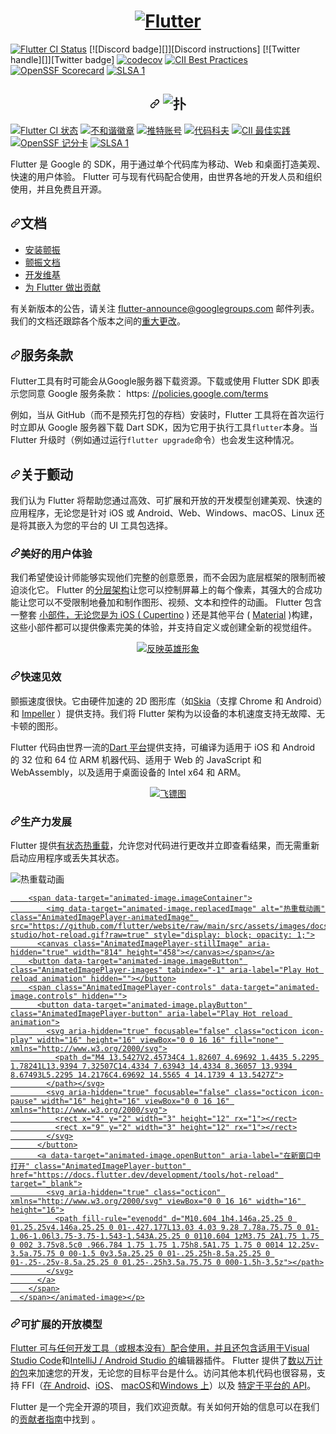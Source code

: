 <a href="https://flutter.dev/">
  <h1 align="center">
    <picture>
      <source media="(prefers-color-scheme: dark)" srcset="https://storage.googleapis.com/cms-storage-bucket/6e19fee6b47b36ca613f.png">
      <img alt="Flutter" src="https://storage.googleapis.com/cms-storage-bucket/c823e53b3a1a7b0d36a9.png">
    </picture>
  </h1>
</a>

[![Flutter CI Status](https://flutter-dashboard.appspot.com/api/public/build-status-badge?repo=flutter)](https://flutter-dashboard.appspot.com/#/build?repo=flutter)
[![Discord badge][]][Discord instructions]
[![Twitter handle][]][Twitter badge]
[![codecov](https://codecov.io/gh/flutter/flutter/branch/master/graph/badge.svg?token=11yDrJU2M2)](https://codecov.io/gh/flutter/flutter)
[![CII Best Practices](https://bestpractices.coreinfrastructure.org/projects/5631/badge)](https://bestpractices.coreinfrastructure.org/projects/5631)
[![OpenSSF Scorecard](https://api.securityscorecards.dev/projects/github.com/flutter/flutter/badge)](https://deps.dev/project/github/flutter%2Fflutter)
[![SLSA 1](https://slsa.dev/images/gh-badge-level1.svg)](https://slsa.dev)

<div class="Box-sc-g0xbh4-0 bJMeLZ js-snippet-clipboard-copy-unpositioned" data-hpc="true"><article class="markdown-body entry-content container-lg" itemprop="text"><a href="https://flutter.dev/" rel="nofollow">
  </a><h1 align="center" tabindex="-1" dir="auto"><a></a><a id="user-content-----------------------" class="anchor" aria-hidden="true" tabindex="-1" href="#----------------------"><svg class="octicon octicon-link" viewBox="0 0 16 16" version="1.1" width="16" height="16" aria-hidden="true"><path d="m7.775 3.275 1.25-1.25a3.5 3.5 0 1 1 4.95 4.95l-2.5 2.5a3.5 3.5 0 0 1-4.95 0 .751.751 0 0 1 .018-1.042.751.751 0 0 1 1.042-.018 1.998 1.998 0 0 0 2.83 0l2.5-2.5a2.002 2.002 0 0 0-2.83-2.83l-1.25 1.25a.751.751 0 0 1-1.042-.018.751.751 0 0 1-.018-1.042Zm-4.69 9.64a1.998 1.998 0 0 0 2.83 0l1.25-1.25a.751.751 0 0 1 1.042.018.751.751 0 0 1 .018 1.042l-1.25 1.25a3.5 3.5 0 1 1-4.95-4.95l2.5-2.5a3.5 3.5 0 0 1 4.95 0 .751.751 0 0 1-.018 1.042.751.751 0 0 1-1.042.018 1.998 1.998 0 0 0-2.83 0l-2.5 2.5a1.998 1.998 0 0 0 0 2.83Z"></path></svg></a>
    <themed-picture data-catalyst-inline="true" data-catalyst=""><picture>
      <source media="(prefers-color-scheme: dark)" srcset="https://camo.githubusercontent.com/8ca355b5c8a6df04ea30294e513b38128c214075013df41d95609ccd1a745c91/68747470733a2f2f73746f726167652e676f6f676c65617069732e636f6d2f636d732d73746f726167652d6275636b65742f36653139666565366234376233366361363133662e706e67" data-canonical-src="https://storage.googleapis.com/cms-storage-bucket/6e19fee6b47b36ca613f.png">
      <img alt="扑" src="https://camo.githubusercontent.com/28924a8cf399c489a5debfdd9e1f50fd4f936faf7defd401a4dcf8c3f5f19008/68747470733a2f2f73746f726167652e676f6f676c65617069732e636f6d2f636d732d73746f726167652d6275636b65742f63383233653533623361316137623064333661392e706e67" data-canonical-src="https://storage.googleapis.com/cms-storage-bucket/c823e53b3a1a7b0d36a9.png" style="visibility:visible;max-width:100%;">
    </picture></themed-picture>
  </h1>

<p dir="auto"><a href="https://flutter-dashboard.appspot.com/#/build?repo=flutter" rel="nofollow"><img src="https://camo.githubusercontent.com/1624f895e3d2fb86cfafd3fea6333c51339dd84e13c4c8e002ffbad01f96dcdc/68747470733a2f2f666c75747465722d64617368626f6172642e61707073706f742e636f6d2f6170692f7075626c69632f6275696c642d7374617475732d62616467653f7265706f3d666c7574746572" alt="Flutter CI 状态" data-canonical-src="https://flutter-dashboard.appspot.com/api/public/build-status-badge?repo=flutter" style="max-width: 100%;"></a>
<a href="https://github.com/flutter/flutter/wiki/Chat"><img src="https://camo.githubusercontent.com/c202b2aa7ebe1d5f5f645277515075100cad68b6bd95437b62fe56e7d331ceac/68747470733a2f2f696d672e736869656c64732e696f2f646973636f72642f3630383031343630333331373933363134383f6c6f676f3d646973636f7264" alt="不和谐徽章" data-canonical-src="https://img.shields.io/discord/608014603317936148?logo=discord" style="max-width: 100%;"></a>
<a href="https://twitter.com/intent/follow?screen_name=flutterdev" rel="nofollow"><img src="https://camo.githubusercontent.com/a59352c98d0e520f92636349f74bfb449dfdaf7006bdf17a3a3c9532f78e6360/68747470733a2f2f696d672e736869656c64732e696f2f747769747465722f666f6c6c6f772f666c75747465726465762e7376673f7374796c653d736f6369616c266c6162656c3d466f6c6c6f77" alt="推特账号" data-canonical-src="https://img.shields.io/twitter/follow/flutterdev.svg?style=social&amp;label=Follow" style="max-width: 100%;"></a>
<a href="https://codecov.io/gh/flutter/flutter" rel="nofollow"><img src="https://camo.githubusercontent.com/c55d9dd7b5e9e6414a020f81a1bc73853d92f279b7b06f36a59a0822a5ea3b54/68747470733a2f2f636f6465636f762e696f2f67682f666c75747465722f666c75747465722f6272616e63682f6d61737465722f67726170682f62616467652e7376673f746f6b656e3d31317944724a55324d32" alt="代码科夫" data-canonical-src="https://codecov.io/gh/flutter/flutter/branch/master/graph/badge.svg?token=11yDrJU2M2" style="max-width: 100%;"></a>
<a href="https://bestpractices.coreinfrastructure.org/projects/5631" rel="nofollow"><img src="https://camo.githubusercontent.com/fe860127005991bd6f2c8376863959127a39098ce458f5d09afc51b72f64a18d/68747470733a2f2f626573747072616374696365732e636f7265696e6672617374727563747572652e6f72672f70726f6a656374732f353633312f6261646765" alt="CII 最佳实践" data-canonical-src="https://bestpractices.coreinfrastructure.org/projects/5631/badge" style="max-width: 100%;"></a>
<a href="https://deps.dev/project/github/flutter%2Fflutter" rel="nofollow"><img src="https://camo.githubusercontent.com/de18ae95b180483ec54fa6dc5e6ddbeefca36da5ef2badbd25235a2c1945bba5/68747470733a2f2f6170692e736563757269747973636f726563617264732e6465762f70726f6a656374732f6769746875622e636f6d2f666c75747465722f666c75747465722f6261646765" alt="OpenSSF 记分卡" data-canonical-src="https://api.securityscorecards.dev/projects/github.com/flutter/flutter/badge" style="max-width: 100%;"></a>
<a href="https://slsa.dev" rel="nofollow"><img src="https://camo.githubusercontent.com/ad5ef9258c7104c20a25b57eeba84818c308cc204c8bca17bbbb817475e9e3e8/68747470733a2f2f736c73612e6465762f696d616765732f67682d62616467652d6c6576656c312e737667" alt="SLSA 1" data-canonical-src="https://slsa.dev/images/gh-badge-level1.svg" style="max-width: 100%;"></a></p>
<p dir="auto"><font style="vertical-align: inherit;"><font style="vertical-align: inherit;">Flutter 是 Google 的 SDK，用于通过单个代码库为移动、Web 和桌面打造美观、快速的用户体验。 Flutter 可与现有代码配合使用，由世界各地的开发人员和组织使用，并且免费且开源。</font></font></p>
<h2 tabindex="-1" dir="auto"><a id="user-content-documentation" class="anchor" aria-hidden="true" tabindex="-1" href="#documentation"><svg class="octicon octicon-link" viewBox="0 0 16 16" version="1.1" width="16" height="16" aria-hidden="true"><path d="m7.775 3.275 1.25-1.25a3.5 3.5 0 1 1 4.95 4.95l-2.5 2.5a3.5 3.5 0 0 1-4.95 0 .751.751 0 0 1 .018-1.042.751.751 0 0 1 1.042-.018 1.998 1.998 0 0 0 2.83 0l2.5-2.5a2.002 2.002 0 0 0-2.83-2.83l-1.25 1.25a.751.751 0 0 1-1.042-.018.751.751 0 0 1-.018-1.042Zm-4.69 9.64a1.998 1.998 0 0 0 2.83 0l1.25-1.25a.751.751 0 0 1 1.042.018.751.751 0 0 1 .018 1.042l-1.25 1.25a3.5 3.5 0 1 1-4.95-4.95l2.5-2.5a3.5 3.5 0 0 1 4.95 0 .751.751 0 0 1-.018 1.042.751.751 0 0 1-1.042.018 1.998 1.998 0 0 0-2.83 0l-2.5 2.5a1.998 1.998 0 0 0 0 2.83Z"></path></svg></a><font style="vertical-align: inherit;"><font style="vertical-align: inherit;">文档</font></font></h2>
<ul dir="auto">
<li><a href="https://flutter.dev/get-started/" rel="nofollow"><font style="vertical-align: inherit;"><font style="vertical-align: inherit;">安装颤振</font></font></a></li>
<li><a href="https://docs.flutter.dev/" rel="nofollow"><font style="vertical-align: inherit;"><font style="vertical-align: inherit;">颤振文档</font></font></a></li>
<li><a href="https://github.com/flutter/flutter/wiki"><font style="vertical-align: inherit;"><font style="vertical-align: inherit;">开发维基</font></font></a></li>
<li><a href="https://github.com/flutter/flutter/blob/master/CONTRIBUTING.md"><font style="vertical-align: inherit;"><font style="vertical-align: inherit;">为 Flutter 做出贡献</font></font></a></li>
</ul>
<p dir="auto"><font style="vertical-align: inherit;"><font style="vertical-align: inherit;">有关新版本的公告，请关注
</font></font><a href="https://groups.google.com/forum/#!forum/flutter-announce" rel="nofollow"><font style="vertical-align: inherit;"><font style="vertical-align: inherit;">flutter-announce@googlegroups.com</font></font></a><font style="vertical-align: inherit;"><font style="vertical-align: inherit;">
邮件列表。我们的文档还跟踪各个版本之间的</font></font><a href="https://docs.flutter.dev/release/breaking-changes" rel="nofollow"><font style="vertical-align: inherit;"><font style="vertical-align: inherit;">重大更改</font></font></a><font style="vertical-align: inherit;"><font style="vertical-align: inherit;">。</font></font></p>
<h2 tabindex="-1" dir="auto"><a id="user-content-terms-of-service" class="anchor" aria-hidden="true" tabindex="-1" href="#terms-of-service"><svg class="octicon octicon-link" viewBox="0 0 16 16" version="1.1" width="16" height="16" aria-hidden="true"><path d="m7.775 3.275 1.25-1.25a3.5 3.5 0 1 1 4.95 4.95l-2.5 2.5a3.5 3.5 0 0 1-4.95 0 .751.751 0 0 1 .018-1.042.751.751 0 0 1 1.042-.018 1.998 1.998 0 0 0 2.83 0l2.5-2.5a2.002 2.002 0 0 0-2.83-2.83l-1.25 1.25a.751.751 0 0 1-1.042-.018.751.751 0 0 1-.018-1.042Zm-4.69 9.64a1.998 1.998 0 0 0 2.83 0l1.25-1.25a.751.751 0 0 1 1.042.018.751.751 0 0 1 .018 1.042l-1.25 1.25a3.5 3.5 0 1 1-4.95-4.95l2.5-2.5a3.5 3.5 0 0 1 4.95 0 .751.751 0 0 1-.018 1.042.751.751 0 0 1-1.042.018 1.998 1.998 0 0 0-2.83 0l-2.5 2.5a1.998 1.998 0 0 0 0 2.83Z"></path></svg></a><font style="vertical-align: inherit;"><font style="vertical-align: inherit;">服务条款</font></font></h2>
<p dir="auto"><font style="vertical-align: inherit;"><font style="vertical-align: inherit;">Flutter工具有时可能会从Google服务器下载资源。下载或使用 Flutter SDK 即表示您同意 Google 服务条款：
 https: </font></font><a href="https://policies.google.com/terms" rel="nofollow"><font style="vertical-align: inherit;"><font style="vertical-align: inherit;">//policies.google.com/terms</font></font></a></p>
<p dir="auto"><font style="vertical-align: inherit;"><font style="vertical-align: inherit;">例如，当从 GitHub（而不是预先打包的存档）安装时，Flutter 工具将在首次运行时立即从 Google 服务器下载 Dart SDK，因为它用于执行工具</font></font><code>flutter</code><font style="vertical-align: inherit;"><font style="vertical-align: inherit;">本身。当 Flutter 升级时（例如通过运行</font></font><code>flutter upgrade</code><font style="vertical-align: inherit;"><font style="vertical-align: inherit;">命令）也会发生这种情况。</font></font></p>
<h2 tabindex="-1" dir="auto"><a id="user-content-about-flutter" class="anchor" aria-hidden="true" tabindex="-1" href="#about-flutter"><svg class="octicon octicon-link" viewBox="0 0 16 16" version="1.1" width="16" height="16" aria-hidden="true"><path d="m7.775 3.275 1.25-1.25a3.5 3.5 0 1 1 4.95 4.95l-2.5 2.5a3.5 3.5 0 0 1-4.95 0 .751.751 0 0 1 .018-1.042.751.751 0 0 1 1.042-.018 1.998 1.998 0 0 0 2.83 0l2.5-2.5a2.002 2.002 0 0 0-2.83-2.83l-1.25 1.25a.751.751 0 0 1-1.042-.018.751.751 0 0 1-.018-1.042Zm-4.69 9.64a1.998 1.998 0 0 0 2.83 0l1.25-1.25a.751.751 0 0 1 1.042.018.751.751 0 0 1 .018 1.042l-1.25 1.25a3.5 3.5 0 1 1-4.95-4.95l2.5-2.5a3.5 3.5 0 0 1 4.95 0 .751.751 0 0 1-.018 1.042.751.751 0 0 1-1.042.018 1.998 1.998 0 0 0-2.83 0l-2.5 2.5a1.998 1.998 0 0 0 0 2.83Z"></path></svg></a><font style="vertical-align: inherit;"><font style="vertical-align: inherit;">关于颤动</font></font></h2>
<p dir="auto"><font style="vertical-align: inherit;"><font style="vertical-align: inherit;">我们认为 Flutter 将帮助您通过高效、可扩展和开放的开发模型创建美观、快速的应用程序，无论您是针对 iOS 或 Android、Web、Windows、macOS、Linux 还是将其嵌入为您的平台的 UI 工具包选择。</font></font></p>
<h3 tabindex="-1" dir="auto"><a id="user-content-beautiful-user-experiences" class="anchor" aria-hidden="true" tabindex="-1" href="#beautiful-user-experiences"><svg class="octicon octicon-link" viewBox="0 0 16 16" version="1.1" width="16" height="16" aria-hidden="true"><path d="m7.775 3.275 1.25-1.25a3.5 3.5 0 1 1 4.95 4.95l-2.5 2.5a3.5 3.5 0 0 1-4.95 0 .751.751 0 0 1 .018-1.042.751.751 0 0 1 1.042-.018 1.998 1.998 0 0 0 2.83 0l2.5-2.5a2.002 2.002 0 0 0-2.83-2.83l-1.25 1.25a.751.751 0 0 1-1.042-.018.751.751 0 0 1-.018-1.042Zm-4.69 9.64a1.998 1.998 0 0 0 2.83 0l1.25-1.25a.751.751 0 0 1 1.042.018.751.751 0 0 1 .018 1.042l-1.25 1.25a3.5 3.5 0 1 1-4.95-4.95l2.5-2.5a3.5 3.5 0 0 1 4.95 0 .751.751 0 0 1-.018 1.042.751.751 0 0 1-1.042.018 1.998 1.998 0 0 0-2.83 0l-2.5 2.5a1.998 1.998 0 0 0 0 2.83Z"></path></svg></a><font style="vertical-align: inherit;"><font style="vertical-align: inherit;">美好的用户体验</font></font></h3>
<p dir="auto"><font style="vertical-align: inherit;"><font style="vertical-align: inherit;">我们希望使设计师能够实现他们完整的创意愿景，而不会因为底层框架的限制而被迫淡化它。 Flutter 的</font></font><a href="https://docs.flutter.dev/resources/inside-flutter" rel="nofollow"><font style="vertical-align: inherit;"><font style="vertical-align: inherit;">分层架构</font></font></a><font style="vertical-align: inherit;"><font style="vertical-align: inherit;">让您可以控制屏幕上的每个像素，其强大的合成功能让您可以不受限制地叠加和制作图形、视频、文本和控件的动画。 Flutter 包含一整套
</font></font><a href="https://flutter.dev/widgets/" rel="nofollow"><font style="vertical-align: inherit;"><font style="vertical-align: inherit;">小部件，无论您是为 iOS ( </font></font></a><font style="vertical-align: inherit;"></font><a href="https://docs.flutter.dev/development/ui/widgets/cupertino" rel="nofollow"><font style="vertical-align: inherit;"><font style="vertical-align: inherit;">Cupertino</font></font></a><font style="vertical-align: inherit;"><font style="vertical-align: inherit;"> ) 还是其他平台 ( </font></font><a href="https://docs.flutter.dev/development/ui/widgets/material" rel="nofollow"><font style="vertical-align: inherit;"><font style="vertical-align: inherit;">Material</font></font></a><font style="vertical-align: inherit;"><font style="vertical-align: inherit;"> )构建，这些小部件都可以提供像素完美的体验</font><font style="vertical-align: inherit;">，并支持自定义或创建全新的视觉组件。</font></font></p>
<p align="center" dir="auto"><a target="_blank" rel="noopener noreferrer" href="https://github.com/flutter/website/blob/main/src/assets/images/docs/homepage/reflectly-hero-600px.png?raw=true"><img src="https://github.com/flutter/website/raw/main/src/assets/images/docs/homepage/reflectly-hero-600px.png?raw=true" alt="反映英雄形象" style="max-width: 100%;"></a></p>
<h3 tabindex="-1" dir="auto"><a id="user-content-fast-results" class="anchor" aria-hidden="true" tabindex="-1" href="#fast-results"><svg class="octicon octicon-link" viewBox="0 0 16 16" version="1.1" width="16" height="16" aria-hidden="true"><path d="m7.775 3.275 1.25-1.25a3.5 3.5 0 1 1 4.95 4.95l-2.5 2.5a3.5 3.5 0 0 1-4.95 0 .751.751 0 0 1 .018-1.042.751.751 0 0 1 1.042-.018 1.998 1.998 0 0 0 2.83 0l2.5-2.5a2.002 2.002 0 0 0-2.83-2.83l-1.25 1.25a.751.751 0 0 1-1.042-.018.751.751 0 0 1-.018-1.042Zm-4.69 9.64a1.998 1.998 0 0 0 2.83 0l1.25-1.25a.751.751 0 0 1 1.042.018.751.751 0 0 1 .018 1.042l-1.25 1.25a3.5 3.5 0 1 1-4.95-4.95l2.5-2.5a3.5 3.5 0 0 1 4.95 0 .751.751 0 0 1-.018 1.042.751.751 0 0 1-1.042.018 1.998 1.998 0 0 0-2.83 0l-2.5 2.5a1.998 1.998 0 0 0 0 2.83Z"></path></svg></a><font style="vertical-align: inherit;"><font style="vertical-align: inherit;">快速见效</font></font></h3>
<p dir="auto"><font style="vertical-align: inherit;"><font style="vertical-align: inherit;">颤振速度很快。它由硬件加速的 2D 图形库（如</font></font><a href="https://skia.org/" rel="nofollow"><font style="vertical-align: inherit;"><font style="vertical-align: inherit;">Skia</font></font></a><font style="vertical-align: inherit;"><font style="vertical-align: inherit;">（支撑 Chrome 和 Android）和
</font></font><a href="https://docs.flutter.dev/perf/impeller" rel="nofollow"><font style="vertical-align: inherit;"><font style="vertical-align: inherit;">Impeller</font></font></a><font style="vertical-align: inherit;"><font style="vertical-align: inherit;"> ）提供支持。我们将 Flutter 架构为以设备的本机速度支持无故障、无卡顿的图形。</font></font></p>
<p dir="auto"><font style="vertical-align: inherit;"><font style="vertical-align: inherit;">Flutter 代码由世界一流的</font></font><a href="https://dart.dev/" rel="nofollow"><font style="vertical-align: inherit;"><font style="vertical-align: inherit;">Dart 平台</font></font></a><font style="vertical-align: inherit;"><font style="vertical-align: inherit;">提供支持，可编译为适用于 iOS 和 Android 的 32 位和 64 位 ARM 机器代码、适用于 Web 的 JavaScript 和 WebAssembly，以及适用于桌面设备的 Intel x64 和 ARM。</font></font></p>
<p align="center" dir="auto"><a target="_blank" rel="noopener noreferrer" href="https://github.com/flutter/website/blob/main/src/assets/images/docs/homepage/dart-diagram-small.png?raw=true"><img src="https://github.com/flutter/website/raw/main/src/assets/images/docs/homepage/dart-diagram-small.png?raw=true" alt="飞镖图" style="max-width: 100%;"></a></p>
<h3 tabindex="-1" dir="auto"><a id="user-content-productive-development" class="anchor" aria-hidden="true" tabindex="-1" href="#productive-development"><svg class="octicon octicon-link" viewBox="0 0 16 16" version="1.1" width="16" height="16" aria-hidden="true"><path d="m7.775 3.275 1.25-1.25a3.5 3.5 0 1 1 4.95 4.95l-2.5 2.5a3.5 3.5 0 0 1-4.95 0 .751.751 0 0 1 .018-1.042.751.751 0 0 1 1.042-.018 1.998 1.998 0 0 0 2.83 0l2.5-2.5a2.002 2.002 0 0 0-2.83-2.83l-1.25 1.25a.751.751 0 0 1-1.042-.018.751.751 0 0 1-.018-1.042Zm-4.69 9.64a1.998 1.998 0 0 0 2.83 0l1.25-1.25a.751.751 0 0 1 1.042.018.751.751 0 0 1 .018 1.042l-1.25 1.25a3.5 3.5 0 1 1-4.95-4.95l2.5-2.5a3.5 3.5 0 0 1 4.95 0 .751.751 0 0 1-.018 1.042.751.751 0 0 1-1.042.018 1.998 1.998 0 0 0-2.83 0l-2.5 2.5a1.998 1.998 0 0 0 0 2.83Z"></path></svg></a><font style="vertical-align: inherit;"><font style="vertical-align: inherit;">生产力发展</font></font></h3>
<p dir="auto"><font style="vertical-align: inherit;"><font style="vertical-align: inherit;">Flutter 提供</font></font><a href="https://docs.flutter.dev/development/tools/hot-reload" rel="nofollow"><font style="vertical-align: inherit;"><font style="vertical-align: inherit;">有状态热重载</font></font></a><font style="vertical-align: inherit;"><font style="vertical-align: inherit;">，允许您对代码进行更改并立即查看结果，而无需重新启动应用程序或丢失其状态。</font></font></p>
<p dir="auto"><animated-image data-catalyst=""><a href="https://docs.flutter.dev/development/tools/hot-reload" rel="nofollow" data-target="animated-image.originalLink"><img src="https://github.com/flutter/website/raw/main/src/assets/images/docs/tools/android-studio/hot-reload.gif?raw=true" alt="热重载动画" style="max-width: 100%; display: inline-block;" data-target="animated-image.originalImage"></a>
      <span class="AnimatedImagePlayer" data-target="animated-image.player" hidden="">
        <a data-target="animated-image.replacedLink" class="AnimatedImagePlayer-images" href="https://docs.flutter.dev/development/tools/hot-reload" target="_blank">
          
        <span data-target="animated-image.imageContainer">
            <img data-target="animated-image.replacedImage" alt="热重载动画" class="AnimatedImagePlayer-animatedImage" src="https://github.com/flutter/website/raw/main/src/assets/images/docs/tools/android-studio/hot-reload.gif?raw=true" style="display: block; opacity: 1;">
          <canvas class="AnimatedImagePlayer-stillImage" aria-hidden="true" width="814" height="458"></canvas></span></a>
        <button data-target="animated-image.imageButton" class="AnimatedImagePlayer-images" tabindex="-1" aria-label="Play Hot reload animation" hidden=""></button>
        <span class="AnimatedImagePlayer-controls" data-target="animated-image.controls" hidden="">
          <button data-target="animated-image.playButton" class="AnimatedImagePlayer-button" aria-label="Play Hot reload animation">
            <svg aria-hidden="true" focusable="false" class="octicon icon-play" width="16" height="16" viewBox="0 0 16 16" fill="none" xmlns="http://www.w3.org/2000/svg">
              <path d="M4 13.5427V2.45734C4 1.82607 4.69692 1.4435 5.2295 1.78241L13.9394 7.32507C14.4334 7.63943 14.4334 8.36057 13.9394 8.67493L5.2295 14.2176C4.69692 14.5565 4 14.1739 4 13.5427Z">
            </path></svg>
            <svg aria-hidden="true" focusable="false" class="octicon icon-pause" width="16" height="16" viewBox="0 0 16 16" xmlns="http://www.w3.org/2000/svg">
              <rect x="4" y="2" width="3" height="12" rx="1"></rect>
              <rect x="9" y="2" width="3" height="12" rx="1"></rect>
            </svg>
          </button>
          <a data-target="animated-image.openButton" aria-label="在新窗口中打开" class="AnimatedImagePlayer-button" href="https://docs.flutter.dev/development/tools/hot-reload" target="_blank">
            <svg aria-hidden="true" class="octicon" xmlns="http://www.w3.org/2000/svg" viewBox="0 0 16 16" width="16" height="16">
              <path fill-rule="evenodd" d="M10.604 1h4.146a.25.25 0 01.25.25v4.146a.25.25 0 01-.427.177L13.03 4.03 9.28 7.78a.75.75 0 01-1.06-1.06l3.75-3.75-1.543-1.543A.25.25 0 0110.604 1zM3.75 2A1.75 1.75 0 002 3.75v8.5c0 .966.784 1.75 1.75 1.75h8.5A1.75 1.75 0 0014 12.25v-3.5a.75.75 0 00-1.5 0v3.5a.25.25 0 01-.25.25h-8.5a.25.25 0 01-.25-.25v-8.5a.25.25 0 01.25-.25h3.5a.75.75 0 000-1.5h-3.5z"></path>
            </svg>
          </a>
        </span>
      </span></animated-image></p>
<h3 tabindex="-1" dir="auto"><a id="user-content-extensible-and-open-model" class="anchor" aria-hidden="true" tabindex="-1" href="#extensible-and-open-model"><svg class="octicon octicon-link" viewBox="0 0 16 16" version="1.1" width="16" height="16" aria-hidden="true"><path d="m7.775 3.275 1.25-1.25a3.5 3.5 0 1 1 4.95 4.95l-2.5 2.5a3.5 3.5 0 0 1-4.95 0 .751.751 0 0 1 .018-1.042.751.751 0 0 1 1.042-.018 1.998 1.998 0 0 0 2.83 0l2.5-2.5a2.002 2.002 0 0 0-2.83-2.83l-1.25 1.25a.751.751 0 0 1-1.042-.018.751.751 0 0 1-.018-1.042Zm-4.69 9.64a1.998 1.998 0 0 0 2.83 0l1.25-1.25a.751.751 0 0 1 1.042.018.751.751 0 0 1 .018 1.042l-1.25 1.25a3.5 3.5 0 1 1-4.95-4.95l2.5-2.5a3.5 3.5 0 0 1 4.95 0 .751.751 0 0 1-.018 1.042.751.751 0 0 1-1.042.018 1.998 1.998 0 0 0-2.83 0l-2.5 2.5a1.998 1.998 0 0 0 0 2.83Z"></path></svg></a><font style="vertical-align: inherit;"><font style="vertical-align: inherit;">可扩展的开放模型</font></font></h3>
<p dir="auto"><font style="vertical-align: inherit;"></font><a href="https://marketplace.visualstudio.com/items?itemName=Dart-Code.flutter" rel="nofollow"><font style="vertical-align: inherit;"><font style="vertical-align: inherit;">Flutter 可与任何开发工具（或根本没有）配合使用，并且还包含适用于Visual Studio Code</font></font></a><font style="vertical-align: inherit;"><font style="vertical-align: inherit;">和</font></font><a href="https://plugins.jetbrains.com/plugin/9212-flutter" rel="nofollow"><font style="vertical-align: inherit;"><font style="vertical-align: inherit;">IntelliJ / Android Studio 的</font></font></a><font style="vertical-align: inherit;"><font style="vertical-align: inherit;">编辑器插件</font><font style="vertical-align: inherit;">。 Flutter 提供了</font></font><a href="https://pub.dev/flutter" rel="nofollow"><font style="vertical-align: inherit;"><font style="vertical-align: inherit;">数以万计的包</font></font></a><font style="vertical-align: inherit;"><font style="vertical-align: inherit;">来加速您的开发，无论您的目标平台是什么。访问其他本机代码也很容易，支持 FFI（</font></font><a href="https://docs.flutter.dev/development/platform-integration/android/c-interop" rel="nofollow"><font style="vertical-align: inherit;"><font style="vertical-align: inherit;">在 Android</font></font></a><font style="vertical-align: inherit;"><font style="vertical-align: inherit;">、</font></font><a href="https://docs.flutter.dev/development/platform-integration/ios/c-interop" rel="nofollow"><font style="vertical-align: inherit;"><font style="vertical-align: inherit;">iOS</font></font></a><font style="vertical-align: inherit;"><font style="vertical-align: inherit;">、
 </font></font><a href="https://docs.flutter.dev/development/platform-integration/macos/c-interop" rel="nofollow"><font style="vertical-align: inherit;"><font style="vertical-align: inherit;">macOS</font></font></a><font style="vertical-align: inherit;"><font style="vertical-align: inherit;">和</font></font><a href="https://docs.flutter.dev/development/platform-integration/windows/building#integrating-with-windows" rel="nofollow"><font style="vertical-align: inherit;"><font style="vertical-align: inherit;">Windows 上</font></font></a><font style="vertical-align: inherit;"><font style="vertical-align: inherit;">）以及
</font></font><a href="https://docs.flutter.dev/development/platform-integration/platform-channels" rel="nofollow"><font style="vertical-align: inherit;"><font style="vertical-align: inherit;">特定于平台的 API</font></font></a><font style="vertical-align: inherit;"><font style="vertical-align: inherit;">。</font></font></p>
<p dir="auto"><font style="vertical-align: inherit;"><font style="vertical-align: inherit;">Flutter 是一个完全开源的项目，我们欢迎贡献。有关如何开始的信息可以在我们的</font></font><a href="/flutter/flutter/blob/master/CONTRIBUTING.md"><font style="vertical-align: inherit;"><font style="vertical-align: inherit;">贡献者指南</font></font></a><font style="vertical-align: inherit;"><font style="vertical-align: inherit;">中找到
</font><font style="vertical-align: inherit;">。</font></font></p>
</article></div>

